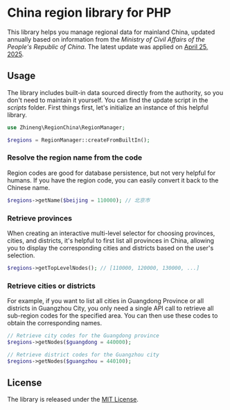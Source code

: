 # China region library for PHP

This library helps you manage regional data for mainland China, updated
annually based on information from the _Ministry of Civil Affairs of
the People's Republic of China_. The latest update was applied on
[April 25, 2025](https://www.mca.gov.cn/mzsj/xzqh/2025/202401xzqh.html).

## Usage

The library includes built-in data sourced directly from the authority,
so you don't need to maintain it yourself. You can find the update script
in the _scripts_ folder. First things first, let's initialize an instance
of this helpful library.

```php
use Zhineng\RegionChina\RegionManager;

$regions = RegionManager::createFromBuiltIn();
```

### Resolve the region name from the code

Region codes are good for database persistence, but not very helpful for
humans. If you have the region code, you can easily convert it back to the
Chinese name.

```php
$regions->getName($beijing = 110000); // 北京市
```

### Retrieve provinces

When creating an interactive multi-level selector for choosing provinces,
cities, and districts, it's helpful to first list all provinces in China,
allowing you to display the corresponding cities and districts based on
the user's selection.

```php
$regions->getTopLevelNodes(); // [110000, 120000, 130000, ...]
```

### Retrieve cities or districts

For example, if you want to list all cities in Guangdong Province or all
districts in Guangzhou City, you only need a single API call to retrieve
all sub-region codes for the specified area. You can then use these codes
to obtain the corresponding names.

```php
// Retrieve city codes for the Guangdong province
$regions->getNodes($guangdong = 440000);

// Retrieve district codes for the Guangzhou city
$regions->getNodes($guangzhou = 440100);
```

## License

The library is released under the [MIT License](LICENSE.md).
